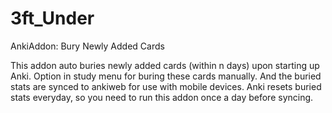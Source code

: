 # 3ft_Under
AnkiAddon: Bury Newly Added Cards

This addon auto buries newly added cards (within n days) upon starting up Anki. Option in study menu for buring these cards manually. And the buried stats are synced to ankiweb for use with mobile devices. Anki resets buried stats everyday, so you need to run this addon once a day before syncing.